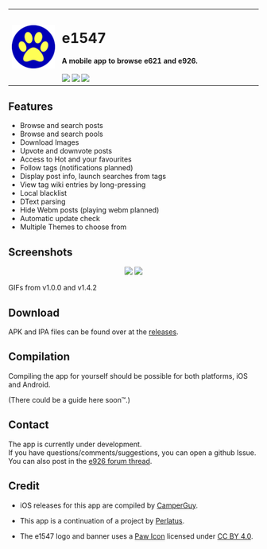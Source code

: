 
<p align="center">
<table style="margin-left:auto;margin-right:auto;">
    <tr>
    <td valign="middle" width="20%">
    <img src="assets/icon/app/paw.png" style="vertical-align:middle;"/>
    </td>
    <td valign="middle">
    <h1>e1547</h1>
    <h4>A mobile app to browse e621 and e926.</h4>
    <a href="https://github.com/clragon/e1547/commits/master"><img src="https://badgen.net/github/commits/clragon/e1547"></a>
    <a href="https://github.com/clragon/e1547/commits/master"><img src="https://badgen.net/github/last-commit/clragon/e1547"></a>
    <a href="blob/master/LICENSE"><img src="https://img.shields.io/github/license/clragon/e1547"><a>
    </td>
    </tr>
</table>
</p>


## Features  

- Browse and search posts
- Browse and search pools
- Download Images
- Upvote and downvote posts
- Access to Hot and your favourites
- Follow tags (notifications planned)
- Display post info, launch searches from tags
- View tag wiki entries by long-pressing 
- Local blacklist
- DText parsing
- Hide Webm posts (playing webm planned)
- Automatic update check
- Multiple Themes to choose from
 

## Screenshots  
  
<p align="center">
  <img src="https://github.com/perlatus/e1547/raw/master/gif/v1.0.0.gif" width="45%">
  <img src="assets/screenshots/v142.gif" width="45%">
</p>
GIFs from v1.0.0 and v1.4.2

## Download  
  
APK and IPA files can be found over at the [releases](https://github.com/clragon/e1547/releases/latest).  

## Compilation

Compiling the app for yourself should be possible for both platforms, iOS and Android.

(There could be a guide here soon™.)

## Contact
The app is currently under development.  
If you have questions/comments/suggestions, you can open a github Issue.  
You can also post in the [e926 forum thread](https://e926.net/forum_topics/25854).  

## Credit
- iOS releases for this app are compiled by [CamperGuy](https://github.com/camperguy).

- This app is a continuation of a project by [Perlatus](https://github.com/perlatus).

- The e1547 logo and banner uses a [Paw Icon](https://fontawesome.com/icons/paw?style=solid) licensed under [CC BY 4.0](https://creativecommons.org/licenses/by/4.0/).

